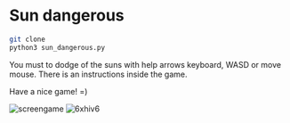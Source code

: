 # Sun dangerous

``` bash
git clone 
python3 sun_dangerous.py
```

You must to dodge of the suns with help arrows keyboard, WASD or move mouse. There is an instructions inside the game.

Have a nice game! =)

![screengame](https://user-images.githubusercontent.com/111082113/188459369-20e8fbaf-f048-41f0-ac83-7d554e4bbbe9.png)
![6xhiv6](https://user-images.githubusercontent.com/111082113/196714927-beab6844-c8c2-4ae5-b3f4-ec59c5639f08.gif)
